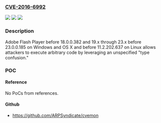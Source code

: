 ### [CVE-2016-6992](https://cve.mitre.org/cgi-bin/cvename.cgi?name=CVE-2016-6992)
![](https://img.shields.io/static/v1?label=Product&message=n%2Fa&color=blue)
![](https://img.shields.io/static/v1?label=Version&message=n%2Fa&color=blue)
![](https://img.shields.io/static/v1?label=Vulnerability&message=n%2Fa&color=brighgreen)

### Description

Adobe Flash Player before 18.0.0.382 and 19.x through 23.x before 23.0.0.185 on Windows and OS X and before 11.2.202.637 on Linux allows attackers to execute arbitrary code by leveraging an unspecified "type confusion."

### POC

#### Reference
No PoCs from references.

#### Github
- https://github.com/ARPSyndicate/cvemon


